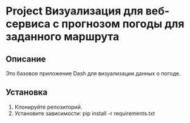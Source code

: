 # Project Визуализация для веб-сервиса с прогнозом погоды для заданного маршрута

## Описание
Это базовое приложение Dash для визуализации данных о погоде.

## Установка
1. Клонируйте репозиторий.
2. Установите зависимости:
   pip install -r requirements.txt
